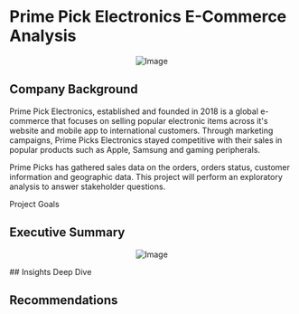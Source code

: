 # Prime Pick Electronics E-Commerce Analysis

<p align="center">
  <img src="https://github.com/user-attachments/assets/90dd485f-5f9a-4559-8262-65245037f3c2" alt="Image">
</p>

## Company Background
Prime Pick Electronics, established and founded in 2018 is a global e-commerce that focuses on selling popular electronic items across it's website and mobile app to international customers. Through marketing campaigns, Prime Picks Electronics stayed competitive with their sales in popular products such as Apple, Samsung and gaming peripherals. 

Prime Picks has gathered sales data on the orders, orders status, customer information and geographic data. This project will perform an exploratory analysis to answer stakeholder questions.

Project Goals


## Executive Summary
<p align="center">
  <img src="https://github.com/user-attachments/assets/505c925a-f006-40da-966b-e6b1e24bf7c8" alt="Image">
</p>
## Insights Deep Dive

## Recommendations 
